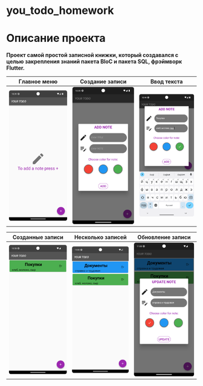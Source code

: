 # you_todo_homework

# Описание проекта

**Проект самой простой записной книжки, который создавался с целью закрепления знаний пакета BloC и пакета SQL, фрэймворк Flutter.**

|              Главное меню              |           Создание записи           |              Ввод текста              | 
|:--------------------------------------:|:-----------------------------------:|:-------------------------------------:|
| ![](./preview_images/start_screen.png) | ![](./preview_images/add_note.png)  | ![](./preview_images/input_text.png)  | 

|              Созданные записи              |           Несколько записей           |           Обновление записи           |
|:------------------------------------------:|:-------------------------------------:|:-------------------------------------:|
| ![](./preview_images/note_in_progres.png)  | ![](./preview_images/list_notes.png)  | ![](./preview_images/update_note.png) |